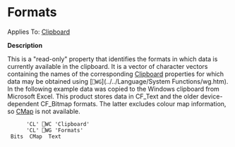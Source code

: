 




<h1 class="heading"><span class="name">Formats</span></h1>

Applies To: [Clipboard](./clipboard.md)


**Description**


This is a "read-only" property that identifies the formats in which data is currently available in the clipboard. It is a vector of character vectors containing the names of the corresponding [Clipboard](./clipboard.md) properties for which data may be obtained using [`⎕WG`](../../Language/System Functions/wg.htm). In the following example data was copied to the Windows clipboard from Microsoft Excel. This product stores data in CF_Text and the older device-dependent CF_Bitmap formats. The latter excludes colour map information, so [CMap](cmap.md) is not available.
```apl
      'CL' ⎕WC 'Clipboard'
      'CL' ⎕WG 'Formats'
 Bits  CMap  Text
```



